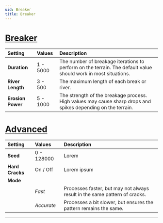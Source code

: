 ```yaml
---
uid: Breaker
title: Breaker
---
```


# [Breaker](#tab/tabid-a)
| Setting           | Values   | Description                                                                                                    |
| :---------------- | :------- | :------------------------------------------------------------------------------------------------------------- |
| **Duration**      | 1 - 5000 | The number of breakage iterations to perform on the terrain. The default value should work in most situations. |
| **River Length**  | 3 - 500  | The maximum length of each break or river.                                                                     |
| **Erosion Power** | 5 - 1000 | The strength of the breakage process. High values may cause sharp drops and spikes depending on the terrain.   |

# [Advanced](#tab/tabid-b)
| Setting         | Values     | Description                                                                |
| :-------------- | :--------- | :------------------------------------------------------------------------- |
| **Seed**        | 0 - 128000 | Lorem                                                                      |
| **Hard Cracks** | On / Off   | Lorem ipsum                                                                |
| **Mode**        |            |
|                 | *Fast*     | Processes faster, but may not always result in the same pattern of cracks. |
|                 | *Accurate* | Processes a bit slower, but ensures the pattern remains the same.          |





***

<!--examples-->